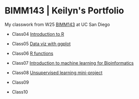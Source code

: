 # BIMM143 | Keilyn's Portfolio 
My classwork from W25 [BIMM143](https://github.com/kduartelemus/bimm143_github.git) at UC San Diego


- Class04 [Introduction to R](https://github.com/kduartelemus/bimm143_github/blob/main/Class04/Class04.pdf)

- Class05 [Data viz with ggplot](https://github.com/kduartelemus/bimm143_github/blob/main/Class05/Class05.pdf)

- Class06 [R functions](https://github.com/kduartelemus/bimm143_github/blob/main/Class06/Class06.pdf)

- Class07 [Introduction to machine learning for Bioinformatics](https://github.com/kduartelemus/bimm143_github/blob/main/Class07/Class07.pdf)

- Class08 [Unsupervised learning mini-project](https://github.com/kduartelemus/bimm143_github/blob/main/Class08/Class08.pdf)

- Class09

- Class10
